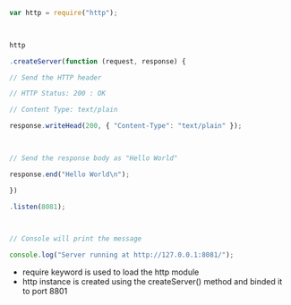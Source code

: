 ```js
var http = require("http");

  

http

.createServer(function (request, response) {

// Send the HTTP header

// HTTP Status: 200 : OK

// Content Type: text/plain

response.writeHead(200, { "Content-Type": "text/plain" });

  

// Send the response body as "Hello World"

response.end("Hello World\n");

})

.listen(8081);

  

// Console will print the message

console.log("Server running at http://127.0.0.1:8081/");
```

- require keyword is used to load the http module
- http instance is created using the createServer() method and binded it to port 8801
